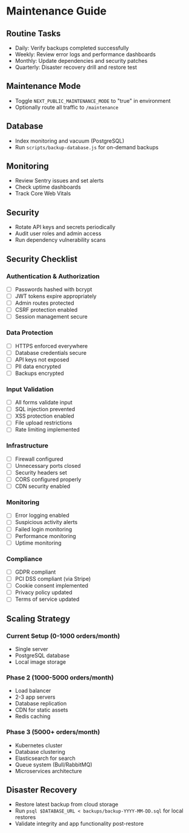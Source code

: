 # Maintenance Guide

## Routine Tasks

- Daily: Verify backups completed successfully
- Weekly: Review error logs and performance dashboards
- Monthly: Update dependencies and security patches
- Quarterly: Disaster recovery drill and restore test

## Maintenance Mode

- Toggle `NEXT_PUBLIC_MAINTENANCE_MODE` to "true" in environment
- Optionally route all traffic to `/maintenance`

## Database

- Index monitoring and vacuum (PostgreSQL)
- Run `scripts/backup-database.js` for on-demand backups

## Monitoring

- Review Sentry issues and set alerts
- Check uptime dashboards
- Track Core Web Vitals

## Security

- Rotate API keys and secrets periodically
- Audit user roles and admin access
- Run dependency vulnerability scans

## Security Checklist

### Authentication & Authorization

- [ ] Passwords hashed with bcrypt
- [ ] JWT tokens expire appropriately
- [ ] Admin routes protected
- [ ] CSRF protection enabled
- [ ] Session management secure

### Data Protection

- [ ] HTTPS enforced everywhere
- [ ] Database credentials secure
- [ ] API keys not exposed
- [ ] PII data encrypted
- [ ] Backups encrypted

### Input Validation

- [ ] All forms validate input
- [ ] SQL injection prevented
- [ ] XSS protection enabled
- [ ] File upload restrictions
- [ ] Rate limiting implemented

### Infrastructure

- [ ] Firewall configured
- [ ] Unnecessary ports closed
- [ ] Security headers set
- [ ] CORS configured properly
- [ ] CDN security enabled

### Monitoring

- [ ] Error logging enabled
- [ ] Suspicious activity alerts
- [ ] Failed login monitoring
- [ ] Performance monitoring
- [ ] Uptime monitoring

### Compliance

- [ ] GDPR compliant
- [ ] PCI DSS compliant (via Stripe)
- [ ] Cookie consent implemented
- [ ] Privacy policy updated
- [ ] Terms of service updated

## Scaling Strategy

### Current Setup (0-1000 orders/month)

- Single server
- PostgreSQL database
- Local image storage

### Phase 2 (1000-5000 orders/month)

- Load balancer
- 2-3 app servers
- Database replication
- CDN for static assets
- Redis caching

### Phase 3 (5000+ orders/month)

- Kubernetes cluster
- Database clustering
- Elasticsearch for search
- Queue system (Bull/RabbitMQ)
- Microservices architecture

## Disaster Recovery

- Restore latest backup from cloud storage
- Run `psql $DATABASE_URL < backups/backup-YYYY-MM-DD.sql` for local restores
- Validate integrity and app functionality post-restore
